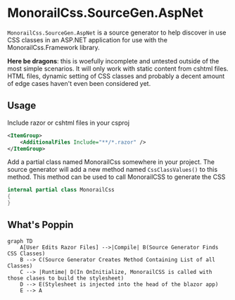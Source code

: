 # MonorailCss.SourceGen.AspNet

`MonorailCss.SourceGen.AspNet` is a source generator to help discover in use CSS classes in an ASP.NET application for use with the MonorailCss.Framework library. 

**Here be dragons**: this is woefully incomplete and untested outside of the most simple scenarios. It will only work with static content from cshtml files. HTML files, dynamic setting of CSS classes and probably a decent amount of edge cases haven't even been considered yet. 

## Usage

Include razor or cshtml files in your csproj

```xml
<ItemGroup>
    <AdditionalFiles Include="**/*.razor" />
</ItemGroup>
```

Add a partial class named MonorailCss somewhere in your project. The source generator will add a new method named `CssClassValues()` to this method. This method can be used to call MonorailCSS to generate the CSS

```csharp
internal partial class MonorailCss
{
}
```

## What's Poppin

```mermaid
graph TD
    A[User Edits Razor Files] -->|Compile| B(Source Generator Finds CSS Classes)
    B --> C(Source Generator Creates Method Containing List of all Classes)
    C --> |Runtime| D(In OnInitialize, MonorailCSS is called with those clases to build the stylesheet)
    D --> E(Stylesheet is injected into the head of the blazor app)
    E --> A
```    
